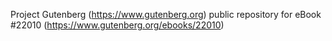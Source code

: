 Project Gutenberg (https://www.gutenberg.org) public repository for eBook #22010 (https://www.gutenberg.org/ebooks/22010)
